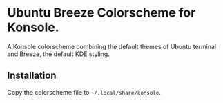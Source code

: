 # Ubuntu Breeze Colorscheme for Konsole.

A Konsole colorscheme combining the default themes of Ubuntu terminal and
Breeze, the default KDE styling.

## Installation
Copy the colorscheme file to ```~/.local/share/konsole```.

